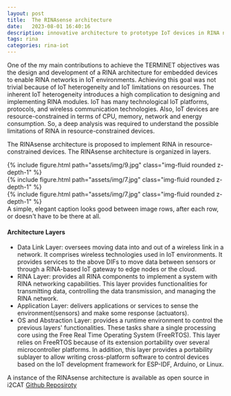 ```yaml
---
layout: post
title:  The RINAsense architecture
date:   2023-08-01 16:40:16
description: innovative architecture to prototype IoT devices in RINA networks
tags: rina
categories: rina-iot
---
```

One of the my main contributions to achieve the TERMINET objectives was the design and development of a RINA architecture for embedded devices to enable RINA networks in IoT environments. Achieving this goal was not trivial because of IoT heterogeneity and IoT limitations on resources. The inherent IoT heterogeneity introduces a high complication to designing and implementing RINA modules. IoT has many technological IoT platforms, protocols, and wireless communication technologies. Also, IoT devices are resource-constrained in terms of CPU, memory, network and energy consumption. So, a deep analysis was required to understand the possible limitations of RINA in resource-constrained devices. 

The RINAsense architecture is proposed to implement RINA in resource-constrained devices. The RINAsense architecture is organized in layers.

<div class="row mt-3">
    <div class="col-sm mt-3 mt-md-0">
        {% include figure.html path="assets/img/9.jpg" class="img-fluid rounded z-depth-1" %}
    </div>
    <div class="col-sm mt-3 mt-md-0">
        {% include figure.html path="assets/img/7.jpg" class="img-fluid rounded z-depth-1" %}
    </div>
    <div class="col-sm mt-3 mt-md-0">
        {% include figure.html path="assets/img/7.jpg" class="img-fluid rounded z-depth-1" %}
    </div>
</div>
<div class="caption">
    A simple, elegant caption looks good between image rows, after each row, or doesn't have to be there at all.
</div>

#### Architecture Layers
<ul>
    <li>Data Link Layer: oversees moving data into and out of a wireless link in a network. It comprises wireless technologies used in IoT environments. It provides services to the above DIFs to move data between sensors or through a RINA-based IoT gateway to edge nodes or the cloud.</li>
    <li>RINA Layer: provides all RINA components to implement a system with RINA networking capabilities. This layer provides functionalities for transmitting data, controlling the data transmission, and managing the RINA network.</li>
    <li>Application Layer: delivers applications or services to sense the environment(sensors) and make some response (actuators).</li>
    <li>OS and Abstraction Layer: provides a runtime environment to control the previous layers' functionalities. These tasks share a single processing core using the Free Real Time Operating System (FreeRTOS). This layer relies on FreeRTOS because of its extension portability over several microcontroller platforms. In addition, this layer provides a portability sublayer to allow writing cross-platform software to control devices based on the IoT development framework for ESP-IDF, Arduino, or Linux.</li>
</ul>



A instance of the RINAsense architecture is available as open source in i2CAT [Github Reposiroty](https://github.com/Fundacio-i2CAT/rinasense)